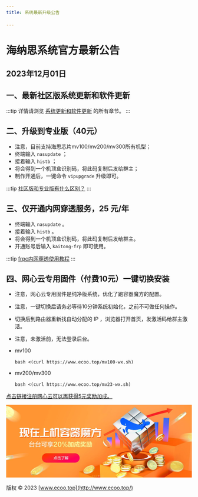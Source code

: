 ```yaml
---
title: 系统最新升级公告

---
```


# 海纳思系统官方最新公告

## 2023年12月01日

## 一、最新社区版系统更新和软件更新

:::tip
详情请浏览 [系统更新和软件更新](/docs/nas-skill/otaupdate) 的所有章节。
:::

## 二、升级到专业版（40元）
- 注意，目前支持海思芯片mv100/mv200/mv300所有机型；
- 终端输入 `nasupdate` ；
- 接着输入 `histb` ；
- 将会得到一个机顶盒识别码，将此码复制后发给群主；  
- 制作开通后，一键命令 `vipupgrade` 升级即可。

:::tip
[社区版和专业版有什么区别？](/professional)
:::


## 三、仅开通内网穿透服务，25 元/年
- 终端输入 `nasupdate` 。
- 接着输入 `histb` 。
- 将会得到一个机顶盒识别码，将此码复制后发给群主。
- 开通账号后输入 `kaitong-frp` 即可使用。

:::tip
[frpc内网穿透使用教程](/docs/nas-skill/frpc)
:::



## 四、网心云专用固件（付费10元）一键切换安装
- 注意，网心云专用固件是纯净版系统，优化了跑容器魔方的配置。
- 注意，一键切换后请务必等待10分钟系统初始化，之前不可做任何操作。
- 切换后到路由器重新找自动分配的 IP ，浏览器打开首页，发激活码给群主激活。
- 注意，未激活前，无法登录后台。


- mv100
    ```shell
    bash <(curl https://www.ecoo.top/mv100-wx.sh)
    ```
- mv200/mv300
    ```shell
    bash <(curl https://www.ecoo.top/mv23-wx.sh)
    ```

[点击链接注册网心云可以再获得5元奖励加成。](https://act.walk-live.com/acts/invite/v3/?inviteid=cb9bbacd)

![网心云](img/onething.jpg)

版权 © 2023 [www.ecoo.top](http://www.ecoo.top/)

